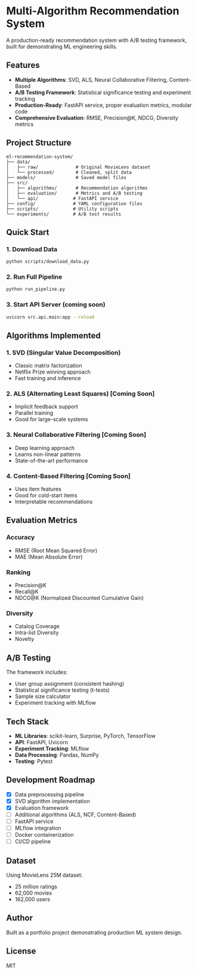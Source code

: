 # Multi-Algorithm Recommendation System

A production-ready recommendation system with A/B testing framework, built for demonstrating ML engineering skills.

## Features

- **Multiple Algorithms**: SVD, ALS, Neural Collaborative Filtering, Content-Based
- **A/B Testing Framework**: Statistical significance testing and experiment tracking
- **Production-Ready**: FastAPI service, proper evaluation metrics, modular code
- **Comprehensive Evaluation**: RMSE, Precision@K, NDCG, Diversity metrics

## Project Structure

```
ml-recommendation-system/
├── data/
│   ├── raw/              # Original MovieLens dataset
│   └── processed/        # Cleaned, split data
├── models/               # Saved model files
├── src/
│   ├── algorithms/       # Recommendation algorithms
│   ├── evaluation/       # Metrics and A/B testing
│   └── api/             # FastAPI service
├── config/              # YAML configuration files
├── scripts/             # Utility scripts
└── experiments/         # A/B test results
```

## Quick Start

### 1. Download Data
```bash
python scripts/download_data.py
```

### 2. Run Full Pipeline
```bash
python run_pipeline.py
```

### 3. Start API Server (coming soon)
```bash
uvicorn src.api.main:app --reload
```

## Algorithms Implemented

### 1. SVD (Singular Value Decomposition)
- Classic matrix factorization
- Netflix Prize winning approach
- Fast training and inference

### 2. ALS (Alternating Least Squares) [Coming Soon]
- Implicit feedback support
- Parallel training
- Good for large-scale systems

### 3. Neural Collaborative Filtering [Coming Soon]
- Deep learning approach
- Learns non-linear patterns
- State-of-the-art performance

### 4. Content-Based Filtering [Coming Soon]
- Uses item features
- Good for cold-start items
- Interpretable recommendations

## Evaluation Metrics

### Accuracy
- RMSE (Root Mean Squared Error)
- MAE (Mean Absolute Error)

### Ranking
- Precision@K
- Recall@K
- NDCG@K (Normalized Discounted Cumulative Gain)

### Diversity
- Catalog Coverage
- Intra-list Diversity
- Novelty

## A/B Testing

The framework includes:
- User group assignment (consistent hashing)
- Statistical significance testing (t-tests)
- Sample size calculator
- Experiment tracking with MLflow

## Tech Stack

- **ML Libraries**: scikit-learn, Surprise, PyTorch, TensorFlow
- **API**: FastAPI, Uvicorn
- **Experiment Tracking**: MLflow
- **Data Processing**: Pandas, NumPy
- **Testing**: Pytest

## Development Roadmap

- [x] Data preprocessing pipeline
- [x] SVD algorithm implementation
- [x] Evaluation framework
- [ ] Additional algorithms (ALS, NCF, Content-Based)
- [ ] FastAPI service
- [ ] MLflow integration
- [ ] Docker containerization
- [ ] CI/CD pipeline

## Dataset

Using MovieLens 25M dataset:
- 25 million ratings
- 62,000 movies
- 162,000 users

## Author

Built as a portfolio project demonstrating production ML system design.

## License

MIT
